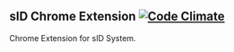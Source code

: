 ## sID Chrome Extension  [![Code Climate](https://codeclimate.com/github/pupudu/sid_chrome_extension/badges/gpa.svg)](https://codeclimate.com/github/pupudu/sid_chrome_extension)

Chrome Extension for sID System.
